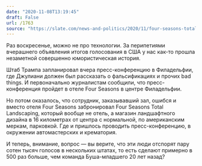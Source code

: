 ```yaml
---
date: "2020-11-08T13:19:45"
draft: False
url: /1763
source: "https://slate.com/news-and-politics/2020/11/four-seasons-total-landscaping-trump-team-news-conference.html"
---
```


Раз воскресенье, можно не про технологии.
За перипетиями вчерашнего объявления итогов голосования в США у нас как-то прошла незаметной совершенно юмористическая история. 

Штаб Трампа запланировал вчера пресс-конференцию в Филадельфии, где Джулиани должен был рассказать о фальсификациях и прочих bad things. И первоначально журналистам сообщили, что пресс-конференция пройдет в отеле Four Seasons в центре Филадельфии. 

Но потом оказалось, что сотрудник, заказывавший зал, ошибся и вместо отеля Four Seasons забронировал Four Seasons Total Landscaping, который вообще не отель, а магазин ландшафтного дизайна в 16 километрах от центра с нормальной, по американским меркам, парковкой. Где и пришлось проводить пресс-конференцию, в окружении автомастерских и крематория.

И теперь, внимание, вопрос — вы верите, что эти люди отспорят пару сотен тысяч голосов в нескольких штатах, то есть сделают примерно в 500 раз больше, чем команда Буша-младшего 20 лет назад?
